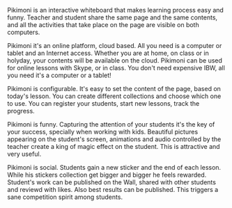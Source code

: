 Pikimoni is an interactive whiteboard that makes learning process easy and funny. Teacher and student share the same page and the same contents, and all the activities that take place on the page are visible on both computers.

Pikimoni it's an online platform, cloud based. All you need is a computer or tablet and an Internet access. Whether you are at home, on class or in holyday, your contents will be available on the cloud. Pikimoni can be used for online lessons with Skype, or in class. You don't need expensive IBW, all you need it's a computer or a tablet!

Pikimoni is configurable. It's easy to set the content of the page, based on today's lesson. You can create different collections and choose which one to use. You can register your students, start new lessons, track the progress.

Pikimoni is funny. Capturing the attention of your students it's the key of your success, specially when working with kids. Beautiful pictures appearing on the student's screen, animations and audio controlled by the teacher create a king of magic effect on the student. This is attractive and very useful.

Pikimoni is social. Students gain a new sticker and the end of each lesson. While his stickers collection get bigger and bigger he feels rewarded. Student's work can be published on the Wall, shared with other students and reviewd with likes. Also best results can be published. This triggers a sane competition spirit among students.